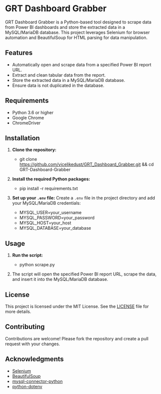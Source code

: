 
# GRT Dashboard Grabber

GRT Dashboard Grabber is a Python-based tool designed to scrape data from Power BI dashboards and store the extracted data in a MySQL/MariaDB database. This project leverages Selenium for browser automation and BeautifulSoup for HTML parsing for data manipulation.

## Features

- Automatically open and scrape data from a specified Power BI report URL.
- Extract and clean tabular data from the report.
- Store the extracted data in a MySQL/MariaDB database.
- Ensure data is not duplicated in the database.

## Requirements

- Python 3.6 or higher
- Google Chrome
- ChromeDriver

## Installation

1. **Clone the repository:**
   
   - git clone https://github.com/vicelikedust/GRT_Dashboard_Grabber.git && cd GRT-Dashboard-Grabber
   

2. **Install the required Python packages:**
   
   - pip install -r requirements.txt
   

3. **Set up your `.env` file:**
   Create a `.env` file in the project directory and add your MySQL/MariaDB credentials:
   
   - MYSQL_USER=your_username
   - MYSQL_PASSWORD=your_password
   - MYSQL_HOST=your_host
   - MYSQL_DATABASE=your_database
   

## Usage

1. **Run the script:**
   
   - python scrape.py
   

2. The script will open the specified Power BI report URL, scrape the data, and insert it into the MySQL/MariaDB database.


## License

This project is licensed under the MIT License. See the [LICENSE](LICENSE) file for more details.

## Contributing

Contributions are welcome! Please fork the repository and create a pull request with your changes.

## Acknowledgments

- [Selenium](https://www.selenium.dev/)
- [BeautifulSoup](https://www.crummy.com/software/BeautifulSoup/)
- [mysql-connector-python](https://dev.mysql.com/doc/connector-python/en/)
- [python-dotenv](https://github.com/theskumar/python-dotenv)
